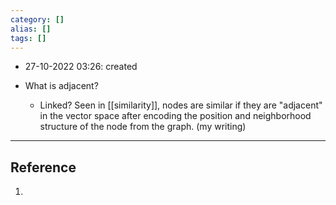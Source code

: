 ```yaml
---
category: []
alias: []
tags: []
---
```


- 27-10-2022 03:26: created

- What is adjacent?
	- Linked? Seen in [[similarity]], nodes are similar if they are "adjacent" in the vector space after encoding the position and neighborhood structure of the node from the graph. (my writing)


---
## Reference

1. 